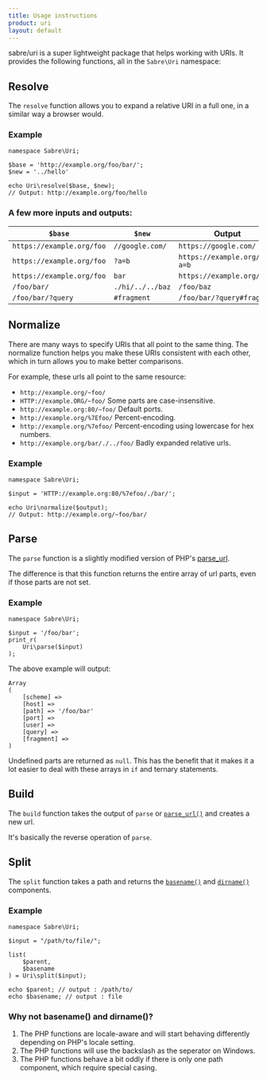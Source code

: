 ```yaml
---
title: Usage instructions
product: uri
layout: default
---
```


sabre/uri is a super lightweight package that helps working with URIs. It
provides the following functions, all in the `Sabre\Uri` namespace:


Resolve
-------

The `resolve` function allows you to expand a relative URI in a full one,
in a similar way a browser would.

### Example

    namespace Sabre\Uri;

    $base = 'http://example.org/foo/bar/';
    $new = '../hello'

    echo Uri\resolve($base, $new);
    // Output: http://example.org/foo/hello

### A few more inputs and outputs:

| `$base`                   | `$new`           | Output                        |
| ------------------------- | ---------------- | ----------------------------- |
| `https://example.org/foo` | `//google.com/`  | `https://google.com/`         |
| `https://example.org/foo` | `?a=b`           | `https://example.org/foo?a=b` |
| `https://example.org/foo` | `bar`            | `https://example.org/bar`     |
| `/foo/bar/`               | `./hi/../../baz` | `/foo/baz`                    |
| `/foo/bar/?query`         | `#fragment`      | `/foo/bar/?query#fragment`    |


Normalize
---------

There are many ways to specify URIs that all point to the same thing. The
normalize function helps you make these URIs consistent with each other, which
in turn allows you to make better comparisons.

For example, these urls all point to the same resource:

* `http://example.org/~foo/`
* `HTTP://example.ORG/~foo/` Some parts are case-insensitive.
* `http://example.org:80/~foo/` Default ports.
* `http://example.org/%7Efoo/` Percent-encoding.
* `http://example.org/%7efoo/` Percent-encoding using lowercase for hex numbers.
* `http://example.org/bar/./../foo/` Badly expanded relative urls.

### Example

    namespace Sabre\Uri;

    $input = 'HTTP://example.org:80/%7efoo/./bar/';

    echo Uri\normalize($output);
    // Output: http://example.org/~foo/bar/


Parse
-----

The `parse` function is a slightly modified version of PHP's [parse_url][1].

The difference is that this function returns the entire array of url parts,
even if those parts are not set.

### Example

    namespace Sabre\Uri;

    $input = '/foo/bar';
    print_r(
        Uri\parse($input)
    );

The above example will output:

    Array
    (
        [scheme] =>
        [host] =>
        [path] => '/foo/bar'
        [port] =>
        [user] =>
        [query] =>
        [fragment] =>
    )

Undefined parts are returned as `null`. This has the benefit that it makes it
a lot easier to deal with these arrays in `if` and ternary statements.


Build
-----

The `build` function takes the output of `parse` or [`parse_url()`][1] and
creates a new url.

It's basically the reverse operation of `parse`.


Split
-----

The `split` function takes a path and returns the [`basename()`][2] and
[`dirname()`][3] components.

### Example

    namespace Sabre\Uri;

    $input = "/path/to/file/";

    list(
        $parent,
        $basename
    ) = Uri\split($input);

    echo $parent; // output : /path/to/
    echo $basename; // output : file

### Why not basename() and dirname()?

1. The PHP functions are locale-aware and will start behaving differently
   depending on PHP's locale setting.
2. The PHP functions will use the backslash as the seperator on Windows.
3. The PHP functions behave a bit oddly if there is only one path component,
   which require special casing.

[1]: https://php.net/manual/en/function.parse-url.php
[2]: https://php.net/manual/en/function.dirname.php
[3]: https://php.net/manual/en/function.basename.php
